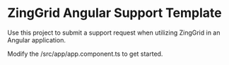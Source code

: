 # ZingGrid Angular Support Template

Use this project to submit a support request when utilizing ZingGrid in an Angular application.

Modify the /src/app/app.component.ts to get started.

